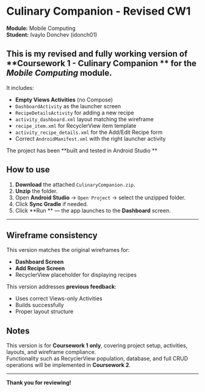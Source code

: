 # Culinary Companion - Revised CW1

**Module:** Mobile Computing  
**Student:** Ivaylo Donchev (idonch01)  


## This is my **revised and fully working version** of **Coursework 1 - Culinary Companion ** for the *Mobile Computing* module.

It includes:
- **Empty Views Activities** (no Compose)
- `DashboardActivity` as the launcher screen
- `RecipeDetailsActivity` for adding a new recipe
- `activity_dashboard.xml` layout matching the wireframe
- `recipe_item.xml` for RecyclerView item template
- `activity_recipe_details.xml` for the Add/Edit Recipe form
- Correct `AndroidManifest.xml` with the right launcher activity

The project has been **built and tested in Android Studio ** 

## How to use

1. **Download** the attached `CulinaryCompanion.zip`.
2. **Unzip** the folder.
3. Open **Android Studio** → `Open Project` → select the unzipped folder.
4. Click **Sync Gradle** if needed.
5. Click **Run ** — the app launches to the **Dashboard** screen.

---

## Wireframe consistency

This version matches the original wireframes for:
- **Dashboard Screen**
- **Add Recipe Screen**
- RecyclerView placeholder for displaying recipes

This version addresses **previous feedback**:
- Uses correct Views-only Activities
- Builds successfully
- Proper layout structure


## Notes

This version is for **Coursework 1 only**, covering project setup, activities, layouts, and wireframe compliance.  
Functionality such as RecyclerView population, database, and full CRUD operations will be implemented in **Coursework 2**.

---

**Thank you for reviewing!**

